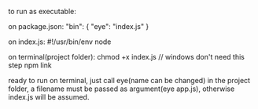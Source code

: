 to run as executable:

on package.json:
"bin": {
    "eye": "index.js"
}

on index.js:
#!/usr/bin/env node

on terminal(project folder):
chmod +x index.js  // windows don't need this step
npm link

ready to run on terminal, just call eye(name can be changed) in the project folder, a filename must be passed as argument(eye app.js), otherwise index.js will be assumed.